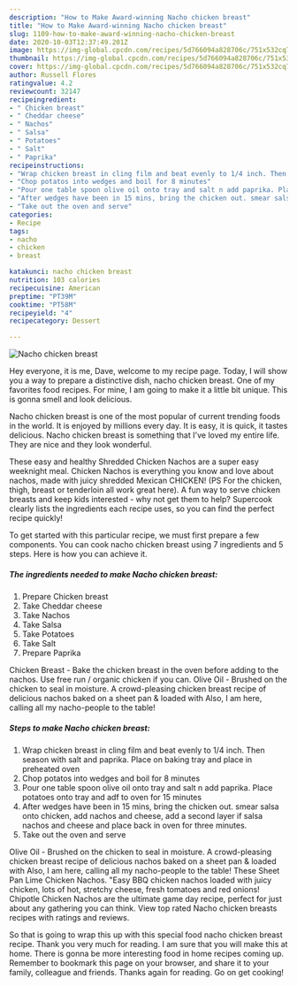 ```yaml
---
description: "How to Make Award-winning Nacho chicken breast"
title: "How to Make Award-winning Nacho chicken breast"
slug: 1109-how-to-make-award-winning-nacho-chicken-breast
date: 2020-10-03T12:37:49.201Z
image: https://img-global.cpcdn.com/recipes/5d766094a828706c/751x532cq70/nacho-chicken-breast-recipe-main-photo.jpg
thumbnail: https://img-global.cpcdn.com/recipes/5d766094a828706c/751x532cq70/nacho-chicken-breast-recipe-main-photo.jpg
cover: https://img-global.cpcdn.com/recipes/5d766094a828706c/751x532cq70/nacho-chicken-breast-recipe-main-photo.jpg
author: Russell Flores
ratingvalue: 4.2
reviewcount: 32147
recipeingredient:
- " Chicken breast"
- " Cheddar cheese"
- " Nachos"
- " Salsa"
- " Potatoes"
- " Salt"
- " Paprika"
recipeinstructions:
- "Wrap chicken breast in cling film and beat evenly to 1/4 inch. Then season with salt and paprika. Place on baking tray and place in preheated oven"
- "Chop potatos into wedges and boil for 8 minutes"
- "Pour one table spoon olive oil onto tray and salt n add paprika. Place potatoes onto tray and adf to oven for 15 minutes"
- "After wedges have been in 15 mins, bring the chicken out. smear salsa onto chicken, add nachos and cheese, add a second layer if salsa nachos and cheese and place back in oven for three minutes."
- "Take out the oven and serve"
categories:
- Recipe
tags:
- nacho
- chicken
- breast

katakunci: nacho chicken breast 
nutrition: 103 calories
recipecuisine: American
preptime: "PT39M"
cooktime: "PT58M"
recipeyield: "4"
recipecategory: Dessert

---
```



![Nacho chicken breast](https://img-global.cpcdn.com/recipes/5d766094a828706c/751x532cq70/nacho-chicken-breast-recipe-main-photo.jpg)

Hey everyone, it is me, Dave, welcome to my recipe page. Today, I will show you a way to prepare a distinctive dish, nacho chicken breast. One of my favorites food recipes. For mine, I am going to make it a little bit unique. This is gonna smell and look delicious.

Nacho chicken breast is one of the most popular of current trending foods in the world. It is enjoyed by millions every day. It is easy, it is quick, it tastes delicious. Nacho chicken breast is something that I've loved my entire life. They are nice and they look wonderful.

These easy and healthy Shredded Chicken Nachos are a super easy weeknight meal. Chicken Nachos is everything you know and love about nachos, made with juicy shredded Mexican CHICKEN! (PS For the chicken, thigh, breast or tenderloin all work great here). A fun way to serve chicken breasts and keep kids interested - why not get them to help? Supercook clearly lists the ingredients each recipe uses, so you can find the perfect recipe quickly!


To get started with this particular recipe, we must first prepare a few components. You can cook nacho chicken breast using 7 ingredients and 5 steps. Here is how you can achieve it.

<!--inarticleads1-->

##### The ingredients needed to make Nacho chicken breast:

1. Prepare  Chicken breast
1. Take  Cheddar cheese
1. Take  Nachos
1. Take  Salsa
1. Take  Potatoes
1. Take  Salt
1. Prepare  Paprika


Chicken Breast - Bake the chicken breast in the oven before adding to the nachos. Use free run / organic chicken if you can. Olive Oil - Brushed on the chicken to seal in moisture. A crowd-pleasing chicken breast recipe of delicious nachos baked on a sheet pan &amp; loaded with Also, I am here, calling all my nacho-people to the table! 

<!--inarticleads2-->

##### Steps to make Nacho chicken breast:

1. Wrap chicken breast in cling film and beat evenly to 1/4 inch. Then season with salt and paprika. Place on baking tray and place in preheated oven
1. Chop potatos into wedges and boil for 8 minutes
1. Pour one table spoon olive oil onto tray and salt n add paprika. Place potatoes onto tray and adf to oven for 15 minutes
1. After wedges have been in 15 mins, bring the chicken out. smear salsa onto chicken, add nachos and cheese, add a second layer if salsa nachos and cheese and place back in oven for three minutes.
1. Take out the oven and serve


Olive Oil - Brushed on the chicken to seal in moisture. A crowd-pleasing chicken breast recipe of delicious nachos baked on a sheet pan &amp; loaded with Also, I am here, calling all my nacho-people to the table! These Sheet Pan Lime Chicken Nachos. &#34;Easy BBQ chicken nachos loaded with juicy chicken, lots of hot, stretchy cheese, fresh tomatoes and red onions! Chipotle Chicken Nachos are the ultimate game day recipe, perfect for just about any gathering you can think. View top rated Nacho chicken breasts recipes with ratings and reviews. 

So that is going to wrap this up with this special food nacho chicken breast recipe. Thank you very much for reading. I am sure that you will make this at home. There is gonna be more interesting food in home recipes coming up. Remember to bookmark this page on your browser, and share it to your family, colleague and friends. Thanks again for reading. Go on get cooking!
